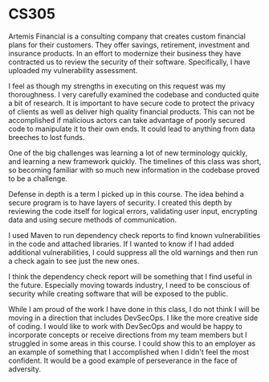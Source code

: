 # CS305

Artemis Financial is a consulting company that creates custom financial plans for their customers. They offer savings, retirement, investment and insurance products. In an effort to modernize their business they have contracted us to review the security of their software. Specifically, I have uploaded my vulnerability assessment. 

I feel as though my strengths in executing on this request was my thoroughness. I very carefully examined the codebase and conducted quite a bit of research. It is important to have secure code to protect the privacy of clients as well as deliver high quality financial products. This can not be accomplished if malicious actors can take advantage of poorly secured code to manipulate it to their own ends. It could lead to anything from data breeches to lost funds. 

One of the big challenges was learning a lot of new terminology quickly, and learning a new framework quickly. The timelines of this class was short, so becoming familiar with so much new information in the codebase proved to be a challenge. 

Defense in depth is a term I picked up in this course. The idea behind a secure program is to have layers of security. I created this depth by reviewing the code itself for logical errors, validating user input, encrypting data and using secure methods of communication. 

I used Maven to run dependency check reports to find known vulnerabilities in the code and attached libraries. If I wanted to know if I had added additional vulnerabilities, I could suppress all the old warnings and then run a check again to see just the new ones. 

I think the dependency check report will be something that I find useful in the future. Especially moving towards industry, I need to be conscious of security while creating software that will be exposed to the public. 

While I am proud of the work I have done in this class, I do not think I will be moving in a direction that includes DevSecOps. I like the more creative side of coding. I would like to work with DevSecOps and would be happy to incorporate concepts or receive directions from my team members but I struggled in some areas in this course.  I could show this to an employer as an example of something that I accomplished when I didn't feel the most confident. It would be a good example of perseverance in the face of adversity.
